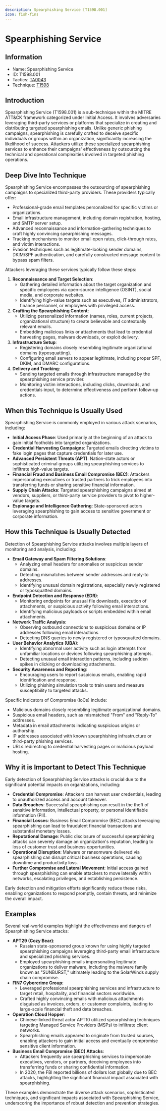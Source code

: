 ```yaml
---
description: Spearphishing Service [T1598.001]
icon: fish-fins
---
```


# Spearphishing Service

## Information

- Name: Spearphishing Service
- ID: T1598.001
- Tactics: [TA0043](../TA0043/TA0043.md)
- Technique: [T1598](T1598.md)

## Introduction

Spearphishing Service (T1598.001) is a sub-technique within the MITRE ATT\&CK framework categorized under Initial Access. It involves adversaries leveraging third-party services or platforms that specialize in creating and distributing targeted spearphishing emails. Unlike generic phishing campaigns, spearphishing is carefully crafted to deceive specific individuals or groups within an organization, significantly increasing the likelihood of success. Attackers utilize these specialized spearphishing services to enhance their campaigns' effectiveness by outsourcing the technical and operational complexities involved in targeted phishing operations.

## Deep Dive Into Technique

Spearphishing Service encompasses the outsourcing of spearphishing campaigns to specialized third-party providers. These providers typically offer:

- Professional-grade email templates personalized for specific victims or organizations.
- Email infrastructure management, including domain registration, hosting, and SMTP server setup.
- Advanced reconnaissance and information-gathering techniques to craft highly convincing spearphishing messages.
- Tracking mechanisms to monitor email open rates, click-through rates, and victim interactions.
- Evasion techniques such as legitimate-looking sender domains, DKIM/SPF authentication, and carefully constructed message content to bypass spam filters.

Attackers leveraging these services typically follow these steps:

1. **Reconnaissance and Target Selection**:
   - Gathering detailed information about the target organization and specific employees via open-source intelligence (OSINT), social media, and corporate websites.
   - Identifying high-value targets such as executives, IT administrators, finance personnel, or employees with privileged access.
2. **Crafting the Spearphishing Content**:
   - Utilizing personalized information (names, roles, current projects, organizational structure) to create believable and contextually relevant emails.
   - Embedding malicious links or attachments that lead to credential harvesting pages, malware downloads, or exploit delivery.
3. **Infrastructure Setup**:
   - Registering domains closely resembling legitimate organizational domains (typosquatting).
   - Configuring email servers to appear legitimate, including proper SPF, DKIM, and DMARC configurations.
4. **Delivery and Tracking**:
   - Sending targeted emails through infrastructure managed by the spearphishing service provider.
   - Monitoring victim interactions, including clicks, downloads, and credentials input, to determine effectiveness and perform follow-up actions.

## When this Technique is Usually Used

Spearphishing Service is commonly employed in various attack scenarios, including:

- **Initial Access Phase**: Used primarily at the beginning of an attack to gain initial footholds into targeted organizations.
- **Credential Harvesting Campaigns**: Targeted emails directing victims to fake login pages that capture credentials for later use.
- **Advanced Persistent Threats (APT)**: Nation-state actors or sophisticated criminal groups utilizing spearphishing services to infiltrate high-value targets.
- **Financial Fraud and Business Email Compromise (BEC)**: Attackers impersonating executives or trusted partners to trick employees into transferring funds or sharing sensitive financial information.
- **Supply Chain Attacks**: Targeted spearphishing campaigns aimed at vendors, suppliers, or third-party service providers to pivot to higher-value targets.
- **Espionage and Intelligence Gathering**: State-sponsored actors leveraging spearphishing to gain access to sensitive government or corporate information.

## How this Technique is Usually Detected

Detection of Spearphishing Service attacks involves multiple layers of monitoring and analysis, including:

- **Email Gateway and Spam Filtering Solutions**:
  - Analyzing email headers for anomalies or suspicious sender domains.
  - Detecting mismatches between sender addresses and reply-to addresses.
  - Identifying unusual domain registrations, especially newly registered or typosquatted domains.
- **Endpoint Detection and Response (EDR)**:
  - Monitoring endpoints for unusual file downloads, execution of attachments, or suspicious activity following email interactions.
  - Identifying malicious payloads or scripts embedded within email attachments.
- **Network Traffic Analysis**:
  - Observing outbound connections to suspicious domains or IP addresses following email interactions.
  - Detecting DNS queries to newly registered or typosquatted domains.
- **User Behavior Analytics (UBA)**:
  - Identifying abnormal user activity such as login attempts from unfamiliar locations or devices following spearphishing attempts.
  - Detecting unusual email interaction patterns, including sudden spikes in clicking or downloading attachments.
- **Security Awareness and Reporting**:
  - Encouraging users to report suspicious emails, enabling rapid identification and response.
  - Utilizing phishing simulation tools to train users and measure susceptibility to targeted attacks.

Specific Indicators of Compromise (IoCs) include:

- Malicious domains closely resembling legitimate organizational domains.
- Suspicious email headers, such as mismatched "From" and "Reply-To" addresses.
- Metadata in email attachments indicating suspicious origins or authorship.
- IP addresses associated with known spearphishing infrastructure or third-party phishing services.
- URLs redirecting to credential harvesting pages or malicious payload hosting.

## Why it is Important to Detect This Technique

Early detection of Spearphishing Service attacks is crucial due to the significant potential impacts on organizations, including:

- **Credential Compromise**: Attackers can harvest user credentials, leading to unauthorized access and account takeover.
- **Data Breaches**: Successful spearphishing can result in the theft of sensitive information, intellectual property, or personal identifiable information (PII).
- **Financial Losses**: Business Email Compromise (BEC) attacks leveraging spearphishing can lead to fraudulent financial transactions and substantial monetary losses.
- **Reputational Damage**: Public disclosure of successful spearphishing attacks can severely damage an organization's reputation, leading to loss of customer trust and business opportunities.
- **Operational Disruption**: Malware or ransomware delivered via spearphishing can disrupt critical business operations, causing downtime and productivity loss.
- **Further Compromise and Lateral Movement**: Initial access gained through spearphishing can enable attackers to move laterally within networks, escalating privileges, and establishing persistence.

Early detection and mitigation efforts significantly reduce these risks, enabling organizations to respond promptly, contain threats, and minimize the overall impact.

## Examples

Several real-world examples highlight the effectiveness and dangers of Spearphishing Service attacks:

- **APT29 (Cozy Bear)**:
  - Russian state-sponsored group known for using highly targeted spearphishing campaigns leveraging third-party email infrastructure and specialized phishing services.
  - Employed spearphishing emails impersonating legitimate organizations to deliver malware, including the malware family known as "SUNBURST," ultimately leading to the SolarWinds supply chain compromise.
- **FIN7 Cybercrime Group**:
  - Leveraged professional spearphishing services and infrastructure to target retail, hospitality, and financial sectors worldwide.
  - Crafted highly convincing emails with malicious attachments disguised as invoices, orders, or customer complaints, leading to large-scale financial theft and data breaches.
- **Operation Cloud Hopper**:
  - Chinese-linked threat actor APT10 utilized spearphishing techniques targeting Managed Service Providers (MSPs) to infiltrate client networks.
  - Spearphishing emails appeared to originate from trusted sources, enabling attackers to gain initial access and eventually compromise sensitive client information.
- **Business Email Compromise (BEC) Attacks**:
  - Attackers frequently use spearphishing services to impersonate executives, vendors, or partners, deceiving employees into transferring funds or sharing confidential information.
  - In 2020, the FBI reported billions of dollars lost globally due to BEC attacks, highlighting the significant financial impact associated with spearphishing.

These examples demonstrate the diverse attack scenarios, sophisticated techniques, and significant impacts associated with Spearphishing Service, underscoring the importance of robust detection and prevention strategies.
